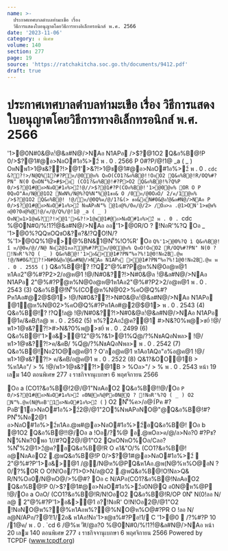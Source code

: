 ```yaml
---
name: >-
  ประกาศเทศบาลตำบลท่ามะเขือ เรื่อง
  วิธีการแสดงใบอนุญาตโดยวิธีการทางอิเล็กทรอนิกส์ พ.ศ. 2566
date: '2023-11-06'
category: ง พิเศษ
volume: 140
section: 277
page: 19
source: 'https://ratchakitcha.soc.go.th/documents/9412.pdf'
draft: true
---
```


# ประกาศเทศบาลตำบลท่ามะเขือ เรื่อง วิธีการแสดงใบอนุญาตโดยวิธีการทางอิเล็กทรอนิกส์ พ.ศ. 2566

'1>@0N#0&@ล!ํ@&ล#N@/>NAอ N1APอ />$?@1O2 Q&อ%B@!P 0/>$?@1#@อ>NลO#1อ%>2์ พ . 0 . 2566 P 0#?P/@!1@ _a ( _ ) OหNพ1>1@ช&??!>@1'>&?!>1@ช@1#@อ>NลO#1อ%>2์ พ . 0 . `cdc &??!>/N@Q%1?#?Pห/@0ํ@ห% QหO(CO1?&อ%B@!!OอO2 Q&อ%B@!R/OQ%#?PN'ิ N(0 QหON'็%2>#$>อ (CO1?&อ%B@!#?P>O2 Q&อ%B@!%?Q%P 0/>$?@1#@อ>NลO#1อ%>2์!@//>$?@1#?P(COอ%B@!'1>@0ํ@ห% OR O P 0QหO"Aอ/N@@1O2 NชN%/N@%?Q%N'็%@1ชอ& O /0ห/@0OลO/ 2/ค/1ํ@ห% />$?@1O2 Q&อ%B@! !@/ห/@0Q%ค/@/1?&(> ชอ&อN#0&@ล!ํ@&ล#N@/>NAอ P 0/>$?@1#@อ>NลO#1อ%>2์ NพAPอN'็% @1อํ@%/0ค/@/2> /Oล>ล .@1>ON'1>ช@ช% อ@0?0อํ@%@!@/ค/@/Q%/@!1@ _a ( _ ) OหNพ1>1@ช&??!>@1'>&?!>1@ช@1#@อ>NลO#1อ%>2์ พ . 0 . `cdc %@0N#0/%!1?!ํ@&ล#N@/>NAอ ออ'1>@0R/O ? !NอR'%?Q Oอ _ '1>@0%?QQหOQชO&?ค?&!?QO!N/?%'1>@0Q%1@ช>@%BN&1@N'็%!O%R' Oอ ` Q%'1>@0%?Q ì Q&อ%B@! î ห/@0ค/@//N@ Nอ2@1หล?@%#?Pห/@0ํ@ห% QหO!OอO2 R/OQ%#?PN'ิ N(0 ? !NอR'%?Q ( _ ) Q&อ%B@!'1>อ&>@1#?PN'็%อ?%!1@0!Nอ2B.@พ !@/N#0&??!>N#0&@ล!ํ@&ล#N@/>NAอ N1APอ >@1#?PN'็%อ?%!1@0!Nอ2B.@พ พ . 0 . 2555 ( ` ) Q&อ%B@!? !?Q2"@%#?Pํ@ห%N@0อ@ห@1 ห1Aอ2"@%#?P2>2/อ@ห@1 !@/N#0&??!>N#0&@ล !ํ@&ล#N@/>NAอ N1APอ 2"@%#?Pํ@ห%N@0อ@ห@1ห1Aอ2"@%#?P2>2/อ@ห@1 พ . 0 . 2543 (3) Q&อ%B@!N'็%(COํ@ห%N@02>%คO@Q%#?Pห1Aอ#@2@$@1> !@/N#0&??!>N#0&@ล!ํ@&ล#N@/>NAอ N1APอ @1ํ@ห%N@02>%คO@Q%#?Pห1Aอ#@2@$@1> พ . 0 . 2543 (4) Q&อ%B@!? !?Q!ล@ !@/N#0&??!>N#0&@ล!ํ@&ล#N@/>NAอ N1APอ @1ค/&คB/!ล@ พ . 0 . 2562 (5) ห%?2Aอ2ํ@ค?@1 #>N&?0%พ@>ช0์ !@/พ1>1@ช&??!>#>N&?0%พ@>ช0์ พ . 0 . 2499 (6) Q&อ%B@!'1>อ&>@12"@%?&1>@1%Qํ@/?%NชAQอNพล> !@/พ1>1@ช&??!>ค/&คB/ %Qํ@/?%NชAQอNพล> พ . 0 . 2542 (7) Q&อ%B@!Nอ21O@อ@ค@1 ? O'ลอ@ค@1 ห1Aอ1AQอ"อ%อ@ค@1 !@/พ1>1@ช&??!> ค/&คB/อ@ค@1 พ . 0 . 2522 (8) Q&1?&OO@1B > %ห1Aอ"/ > % !@/พ1>1@ช&??!>@1B > %Oล>"/ > % พ . 0 . 2543 หน้า 19 เลม 140 ตอนพิเศษ 277 ง ราชกิจจานุเบกษา 6 พฤศจิกายน 2566

Oอ a (CO1?&อ%B@!2@/@1"NลAอO2 Q&อ%B@!!@/Oอ ` P 0/>$?@1#@อ>NลO#1อ%>2์ อ0N@ห%@Pอ0N@Q ? !NอR'%?Q ( _ ) O2 N'็%.@พ(N@%อB'1์อ>NลO#1อ%>2์ ( ` ) O2 N'็%ค>/อ@1์Pค #?PอB'1์อ>NลO#1อ%>2์2@/@1"2O%NพAPอNO@"@Q&อ%B@!#?PN'็%Nอ2@1 อ>NลO#1อ%>2์ห1Aอ.@พ#@อ>NลO#1อ%>2์อQ&อ%B@! Oอ b @1O2 Q&อ%B@!!@/Oอ a !Oอ/?%@ อ.@พOล>ค/@/ล>Nอ?0 #?Pช? N%Nพ?0พอ 1//#?Q2@/@1"O2 QหONหO%Oอ/Cลอ?%N'็%2@1>2ํ@ค?อQ&อ%B@!R O ค1&"O/% (CO1?&อ%B@!อ@NลAอO2 .@พQ&อ%B@!P 0/>$?@1#@อ>NลO#1อ%>2์  2"@%#?P'1>อ&>@1 /@/N@ห%@PQ&ห1Aอ.@พ(N@%ห%O@อN ? 0/?%OR O O!N!Oอ/?1>0>N/ล@O2 .@พQ&อ%B@!O!Nล>Q& R/N%Oอ0/N@หO@/>%@#? Oอ c N/APอ(CO1?&อ%B@!NลAอO2 Q&อ%B@!P 0/>$?@1#@อ>NลO#1อ%>2์อ0N@Q อ0N@ห%@P !@/Oอ a OลO/ (CO1?&อ%B@!R/N!OอO2 Q&อ%B@!R/OP 0N'ิ N(0!ลอ N/ล@  2"@%#?P'1>อ&>@1 อ?!NอR' O!N!Oอ2@/@1"O2 !NอNO@พ%?@%ห1Aอพ%?@%NO@ห%O@#?PR O !ลอ N/ล@N/APอ/?@1!1/2อ& ห1Aอ!Nอ'1>ช@ช%#?Pอ!1/ C '1>@0  /?%#?P 10 /1@ค/ พ . 0 . `cd 6 /@%พ 'ั#/@ล?0 %@0N#0/%!1?!ํ@&ล#N@/>NAอ หน้า 20 เลม 140 ตอนพิเศษ 277 ง ราชกิจจานุเบกษา 6 พฤศจิกายน 2566 Powered by TCPDF (www.tcpdf.org)
